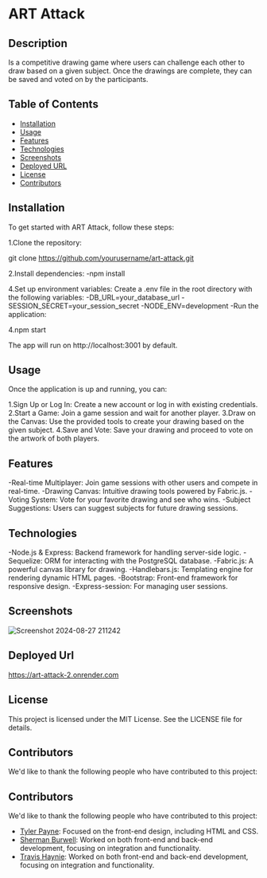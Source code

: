 # ART Attack

## Description 

Is a competitive drawing game where users can challenge each other to draw based on a given subject. Once the drawings are complete, they can be saved and voted on by the participants.

## Table of Contents
- [Installation](#installation)
- [Usage](#usage)
- [Features](#features)
- [Technologies](#technologies)
- [Screenshots](#screenshots)
- [Deployed URL](#deployed-url)
- [License](#license)
- [Contributors](#contributors)

## Installation

To get started with ART Attack, follow these steps:

1.Clone the repository:

git clone https://github.com/yourusername/art-attack.git

2.Install dependencies:
    -npm install

4.Set up environment variables:
    Create a .env file in the root directory with the following variables:
        -DB_URL=your_database_url
        -SESSION_SECRET=your_session_secret
        -NODE_ENV=development
        -Run the application:

4.npm start

The app will run on http://localhost:3001 by default.

## Usage

Once the application is up and running, you can:

1.Sign Up or Log In: Create a new account or log in with existing credentials.
2.Start a Game: Join a game session and wait for another player.
3.Draw on the Canvas: Use the provided tools to create your drawing based on the given subject.
4.Save and Vote: Save your drawing and proceed to vote on the artwork of both players.

## Features

-Real-time Multiplayer: Join game sessions with other users and compete in real-time.
-Drawing Canvas: Intuitive drawing tools powered by Fabric.js.
-Voting System: Vote for your favorite drawing and see who wins.
-Subject Suggestions: Users can suggest subjects for future drawing sessions.

## Technologies

-Node.js & Express: Backend framework for handling server-side logic.
-Sequelize: ORM for interacting with the PostgreSQL database.
-Fabric.js: A powerful canvas library for drawing.
-Handlebars.js: Templating engine for rendering dynamic HTML pages.
-Bootstrap: Front-end framework for responsive design.
-Express-session: For managing user sessions.

## Screenshots
![Screenshot 2024-08-27 211242](https://github.com/user-attachments/assets/6ccd0370-2480-4210-be77-a24ef3fdac99)


## Deployed Url

https://art-attack-2.onrender.com



## License

This project is licensed under the MIT License. See the LICENSE file for details.

## Contributors

We'd like to thank the following people who have contributed to this project:

## Contributors

We'd like to thank the following people who have contributed to this project:

- [Tyler Payne](https://github.com/edamama): Focused on the front-end design, including HTML and CSS.
- [Sherman Burwell](https://github.com/shermanburwell3): Worked on both front-end and back-end development, focusing on integration and functionality.
- [Travis Haynie](https://github.com/TravisHaynie): Worked on both front-end and back-end development, focusing on integration and functionality.



